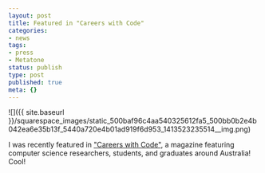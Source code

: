 ```yaml
---
layout: post
title: Featured in "Careers with Code"
categories:
- news
tags:
- press
- Metatone
status: publish
type: post
published: true
meta: {}
---
```


![]({{ site.baseurl }}/squarespace_images/static_500baf96c4aa540325612fa5_500bb0b2e4b042ea6e35b13f_5440a720e4b01ad919f6d953_1413523235514__img.png)
  


I was recently featured in 
["Careers with Code"](http://careerswithcode.refractionmedia.com.au/#folio=1), a magazine featuring computer science researchers, students, and graduates around Australia! Cool!
